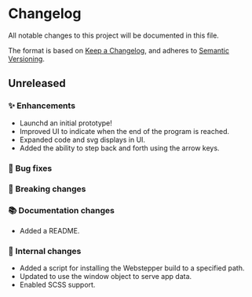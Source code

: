 # Changelog

All notable changes to this project will be documented in this file.

The format is based on [Keep a Changelog](https://keepachangelog.com/en/1.0.0/),
and adheres to [Semantic Versioning](https://semver.org/spec/v2.0.0.html).

## Unreleased

### ✨ Enhancements

-   Launchd an initial prototype!
-   Improved UI to indicate when the end of the program is reached.
-   Expanded code and svg displays in UI.
-   Added the ability to step back and forth using the arrow keys.

### 🐛 Bug fixes

### 🚨 Breaking changes

### 📚 Documentation changes

- Added a README.

### 🔧 Internal changes

- Added a script for installing the Webstepper build to a specified path.
- Updated to use the window object to serve app data.
- Enabled SCSS support.
